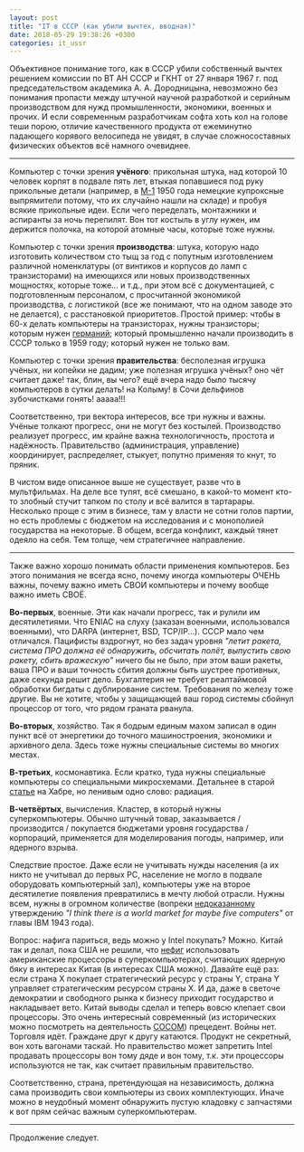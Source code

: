 ```yaml
---
layout: post
title: "IT в СССР (как убили вычтех, вводная)"
date: 2018-05-29 19:38:26 +0300
categories: it_ussr
---
```

Объективное понимание того, как в СССР убили собственный вычтех решением комиссии по ВТ АН СССР и ГКНТ от 27 января 1967 г. под председательством академика А. А. Дородницына, невозможно без понимания пропасти между штучной научной разработкой и серийным производством для нужд промышленности, экономики, военных и прочих. И если современным разработчикам софта хоть кол на голове теши порою, отличие качественного продукта от ежеминутно падающего корявого велосипеда не увидят, в случае сложносоставных физических объектов всё намного очевиднее.

---

Компьютер с точки зрения **учёного**: прикольная штука, над которой 10 человек корпят в подвале пять лет, втыкая попавшиеся под руку прикольные детали (например, в [М-1](https://ru.wikipedia.org/wiki/М-1_(электронно-вычислительная_машина)) 1950 года немецкие купроксные выпрямители потому, что их случайно нашли на складе) и пробуя всякие прикольные идеи. Если чего переделать, монтажники и аспиранты за ночь перепилят. Вон тот костыль в углу нужен, им держится полочка, на которой атомные часы, которые тоже нужны.

Компьютер с точки зрения **производства**: штука, которую надо изготовить количеством сто тыщ за год с попутным изготовлением различной номенклатуры (от винтиков и корпусов до ламп с транзисторами) на имеющихся или новых производственных мощностях, которые тоже... и т.д., при этом всё с документацией, с подготовленным персоналом, с просчитанной экономикой производства, с логистикой (все же понимают, что на одном заводе это не делается), с расстановкой приоритетов. Простой пример: чтобы в 60-х делать компьютеры на транзисторах, нужны транзисторы; которым нужен [германий](https://ru.wikipedia.org/wiki/Германий); который промышленно начали производить в СССР только в 1959 году; который нужен не только вам.

Компьютер с точки зрения **правительства**: бесполезная игрушка учёных, ни копейки не дадим; уже полезная игрушка учёных? оно чёт считает даже! так, блин, вы чего? ещё вчера надо было тысячу компьютеров в сутки делать! на Колыму! в Сочи дельфинов зубочистками гонять! ааааа!!!

Соответственно, три вектора интересов, все три нужны и важны. Учёные толкают прогресс, они не могут без костылей. Производство реализует прогресс, им крайне важна технологичность, простота и надёжность. Правительство (администрация, управление) координирует, распределяет, стыкует, попутно применяя то кнут, то пряник.

В чистом виде описанное выше не существует, разве что в мультфильмах. На деле все тупят, всё смешано, в какой-то момент кто-то злобный стучит тапком по столу и всё валится в тартарары. Несколько проще с этим в бизнесе, там у власти не сотни голов партии, но есть проблемы с бюджетом на исследования и с монополией государства на некоторые. В общем, всегда конфликт, каждый тянет одеяло на себя. Тем толще, чем стратегичнее направление.

---

Также важно хорошо понимать области применения компьютеров. Без этого понимания не всегда ясно, почему иногда компьютеры ОЧЕНЬ важны, почему важно иметь СВОИ компьютеры и почему вообще важно иметь СВОЁ.

**Во-первых**, военные. Эти как начали прогресс, так и рулили им десятилетиями. Что ENIAC на слуху (заказан военными, использовался военными), что DARPA (интернет, BSD, TCP/IP...). СССР мало чем отличался. Пацифисты вздрогнут, но без задач уровня *"летит ракета, система ПРО должна её обнаружить, обсчитать полёт, выпустить свою ракету, сбить вражескую"* ничего бы не было, при этом ваши ракеты, ваша ПРО и ваши точность сбития должны быть шустрее противных, даже секунда решит дело. Бухгалтерия не требует реалтаймовой обработки бигдаты с дублирование систем. Требования по железу тоже другие. Вы не хотите, чтобы у защищающей ваш город системы сбойнул процессор от того, что рядом граната рванула.

**Во-вторых**, хозяйство. Так я бодрым единым махом записал в один пункт всё от энергетики до точного машиностроения, экономики и архивного дела. Здесь тоже нужны специальные системы во многих местах.

**В-третьих**, космонавтика. Если кратко, туда нужны специальные компьютеры со специальными микросхемами. Детальнее в старой [статье](https://habr.com/post/156049/) на Хабре, но ленивым одно слово: радиация.

**В-четвёртых**, вычисления. Кластер, в который нужны суперкомпьютеры. Обычно штучный товар, заказывается / производится / покупается бюджетами уровня государства / корпораций, применяется для моделирования погоды, например, или ядерного взрыва.

Следствие простое. Даже если не учитывать нужды населения (а их никто не учитывал до первых PC, население не могло в подвале оборудовать компьютерный зал), компьютеры уже на второе десятилетие появления превратились в мечту любой отрасли. Нужны всем, нужны в огромном количестве (вопреки [недоказанному](https://en.wikipedia.org/wiki/Thomas_J._Watson#Famous_attribution) утверждению *"I think there is a world market for maybe five computers"* от главы IBM 1943 года).

Вопрос: нафига париться, ведь можно у Intel покупать? Можно. Китай так и делал, пока США не решили, что [нефиг](https://www.pcworld.com/article/2908692/us-blocks-intel-from-selling-xeon-chips-to-chinese-supercomputer-projects.html) использовать американские процессоры в суперкомпьютерах, считающих ядерную бяку в интересах Китая (в интересах США можно). Давайте ещё раз: если страна X покупает стратегический ресурс у страны Y, страна Y управляет стратегическим ресурсом страны X. И да, даже в светоче демократии и свободного рынка к бизнесу приходит государство и накладывает вето. Китай выводы сделал и теперь вовсю клепает свои процессоры. Это очень интересный современный (из исторических можно посмотреть на деятельность [COCOM](https://en.wikipedia.org/wiki/Coordinating_Committee_for_Multilateral_Export_Controls)) прецедент. Войны нет. Торговля идёт. Граждане друг к другу катаются. Продукт не секретный, вон хоть вагонами таскай. Но правительство может запретить Intel продавать процессоры вон тому дяде и вон тому, т.к. эти процессоры используются не так, как считает правильным правительство.

Соответственно, страна, претендующая на независимость, должна сама производить свои компьютеры из своих комплектующих. Иначе можно в неудобный момент обнаружить пустую кладовку с запчастями к вот прям сейчас важным суперкомпьютерам.

---

Продолжение следует.
